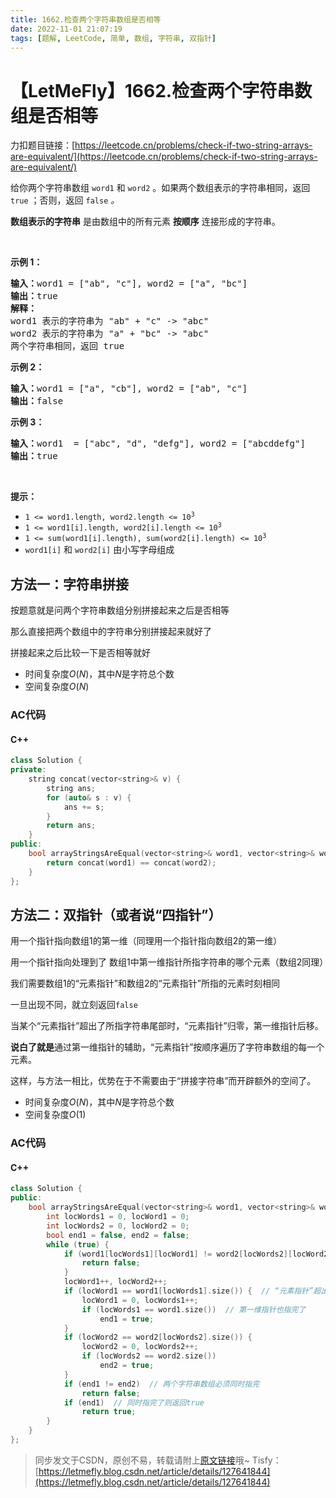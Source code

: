 ```yaml
---
title: 1662.检查两个字符串数组是否相等
date: 2022-11-01 21:07:19
tags: [题解, LeetCode, 简单, 数组, 字符串, 双指针]
---
```


# 【LetMeFly】1662.检查两个字符串数组是否相等

力扣题目链接：[https://leetcode.cn/problems/check-if-two-string-arrays-are-equivalent/](https://leetcode.cn/problems/check-if-two-string-arrays-are-equivalent/)

<p>给你两个字符串数组 <code>word1</code> 和 <code>word2</code> 。如果两个数组表示的字符串相同，返回<em> </em><code>true</code><em> </em>；否则，返回 <code>false</code><em> 。</em></p>

<p><strong>数组表示的字符串</strong> 是由数组中的所有元素 <strong>按顺序</strong> 连接形成的字符串。</p>

<p> </p>

<p><strong>示例 1：</strong></p>

<pre>
<strong>输入：</strong>word1 = ["ab", "c"], word2 = ["a", "bc"]
<strong>输出：</strong>true
<strong>解释：</strong>
word1 表示的字符串为 "ab" + "c" -> "abc"
word2 表示的字符串为 "a" + "bc" -> "abc"
两个字符串相同，返回 true</pre>

<p><strong>示例 2：</strong></p>

<pre>
<strong>输入：</strong>word1 = ["a", "cb"], word2 = ["ab", "c"]
<strong>输出：</strong>false
</pre>

<p><strong>示例 3：</strong></p>

<pre>
<strong>输入：</strong>word1  = ["abc", "d", "defg"], word2 = ["abcddefg"]
<strong>输出：</strong>true
</pre>

<p> </p>

<p><strong>提示：</strong></p>

<ul>
	<li><code>1 <= word1.length, word2.length <= 10<sup>3</sup></code></li>
	<li><code>1 <= word1[i].length, word2[i].length <= 10<sup>3</sup></code></li>
	<li><code>1 <= sum(word1[i].length), sum(word2[i].length) <= 10<sup>3</sup></code></li>
	<li><code>word1[i]</code> 和 <code>word2[i]</code> 由小写字母组成</li>
</ul>


    
## 方法一：字符串拼接

按题意就是问两个字符串数组分别拼接起来之后是否相等

那么直接把两个数组中的字符串分别拼接起来就好了

拼接起来之后比较一下是否相等就好

+ 时间复杂度$O(N)$，其中$N$是字符总个数
+ 空间复杂度$O(N)$

### AC代码

#### C++

```cpp
class Solution {
private:
    string concat(vector<string>& v) {
        string ans;
        for (auto& s : v) {
            ans += s;
        }
        return ans;
    }
public:
    bool arrayStringsAreEqual(vector<string>& word1, vector<string>& word2) {
        return concat(word1) == concat(word2);
    }
};
```

## 方法二：双指针（或者说“四指针”）

用一个指针指向数组1的第一维（同理用一个指针指向数组2的第一维）

用一个指针指向处理到了 数组1中第一维指针所指字符串的哪个元素（数组2同理）

我们需要数组1的“元素指针”和数组2的“元素指针”所指的元素时刻相同

一旦出现不同，就立刻返回```false```

当某个“元素指针”超出了所指字符串尾部时，“元素指针”归零，第一维指针后移。

**说白了就是**通过第一维指针的辅助，“元素指针”按顺序遍历了字符串数组的每一个元素。

这样，与方法一相比，优势在于不需要由于“拼接字符串”而开辟额外的空间了。

+ 时间复杂度$O(N)$，其中$N$是字符总个数
+ 空间复杂度$O(1)$

### AC代码

#### C++

```cpp
class Solution {
public:
    bool arrayStringsAreEqual(vector<string>& word1, vector<string>& word2) {
        int locWords1 = 0, locWord1 = 0;
        int locWords2 = 0, locWord2 = 0;
        bool end1 = false, end2 = false;
        while (true) {
            if (word1[locWords1][locWord1] != word2[locWords2][locWord2]) {
                return false;
            }
            locWord1++, locWord2++;
            if (locWord1 == word1[locWords1].size()) {  // “元素指针”超出末尾
                locWord1 = 0, locWords1++;
                if (locWords1 == word1.size())  // 第一维指针也指完了
                    end1 = true;
            }
            if (locWord2 == word2[locWords2].size()) {
                locWord2 = 0, locWords2++;
                if (locWords2 == word2.size())
                    end2 = true;
            }
            if (end1 != end2)  // 两个字符串数组必须同时指完
                return false;
            if (end1)  // 同时指完了则返回true
                return true;
        }
    }
};
```

> 同步发文于CSDN，原创不易，转载请附上[原文链接](https://blog.tisfy.eu.org/2022/11/01/LeetCode%201662.%E6%A3%80%E6%9F%A5%E4%B8%A4%E4%B8%AA%E5%AD%97%E7%AC%A6%E4%B8%B2%E6%95%B0%E7%BB%84%E6%98%AF%E5%90%A6%E7%9B%B8%E7%AD%89/)哦~
> Tisfy：[https://letmefly.blog.csdn.net/article/details/127641844](https://letmefly.blog.csdn.net/article/details/127641844)
